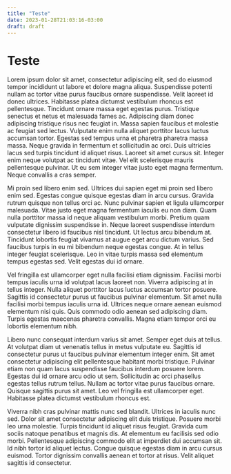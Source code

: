 ```yaml
---
title: "Teste"
date: 2023-01-28T21:03:16-03:00
draft: draft
---
```


# Teste

Lorem ipsum dolor sit amet, consectetur adipiscing elit, sed do eiusmod tempor incididunt ut labore et dolore magna aliqua. Suspendisse potenti nullam ac tortor vitae purus faucibus ornare suspendisse. Velit laoreet id donec ultrices. Habitasse platea dictumst vestibulum rhoncus est pellentesque. Tincidunt ornare massa eget egestas purus. Tristique senectus et netus et malesuada fames ac. Adipiscing diam donec adipiscing tristique risus nec feugiat in. Massa sapien faucibus et molestie ac feugiat sed lectus. Vulputate enim nulla aliquet porttitor lacus luctus accumsan tortor. Egestas sed tempus urna et pharetra pharetra massa massa. Neque gravida in fermentum et sollicitudin ac orci. Duis ultricies lacus sed turpis tincidunt id aliquet risus. Laoreet sit amet cursus sit. Integer enim neque volutpat ac tincidunt vitae. Vel elit scelerisque mauris pellentesque pulvinar. Ut eu sem integer vitae justo eget magna fermentum. Neque convallis a cras semper.

Mi proin sed libero enim sed. Ultrices dui sapien eget mi proin sed libero enim sed. Egestas congue quisque egestas diam in arcu cursus. Gravida rutrum quisque non tellus orci ac. Nunc pulvinar sapien et ligula ullamcorper malesuada. Vitae justo eget magna fermentum iaculis eu non diam. Quam nulla porttitor massa id neque aliquam vestibulum morbi. Pretium quam vulputate dignissim suspendisse in. Neque laoreet suspendisse interdum consectetur libero id faucibus nisl tincidunt. Ut lectus arcu bibendum at. Tincidunt lobortis feugiat vivamus at augue eget arcu dictum varius. Sed faucibus turpis in eu mi bibendum neque egestas congue. At in tellus integer feugiat scelerisque. Leo in vitae turpis massa sed elementum tempus egestas sed. Velit egestas dui id ornare.

Vel fringilla est ullamcorper eget nulla facilisi etiam dignissim. Facilisi morbi tempus iaculis urna id volutpat lacus laoreet non. Viverra adipiscing at in tellus integer. Nulla aliquet porttitor lacus luctus accumsan tortor posuere. Sagittis id consectetur purus ut faucibus pulvinar elementum. Sit amet nulla facilisi morbi tempus iaculis urna id. Ultrices neque ornare aenean euismod elementum nisi quis. Quis commodo odio aenean sed adipiscing diam. Turpis egestas maecenas pharetra convallis. Magna etiam tempor orci eu lobortis elementum nibh.

Libero nunc consequat interdum varius sit amet. Semper eget duis at tellus. At volutpat diam ut venenatis tellus in metus vulputate eu. Sagittis id consectetur purus ut faucibus pulvinar elementum integer enim. Sit amet consectetur adipiscing elit pellentesque habitant morbi tristique. Pulvinar etiam non quam lacus suspendisse faucibus interdum posuere lorem. Egestas dui id ornare arcu odio ut sem. Sollicitudin ac orci phasellus egestas tellus rutrum tellus. Nullam ac tortor vitae purus faucibus ornare. Quisque sagittis purus sit amet. Leo vel fringilla est ullamcorper eget. Habitasse platea dictumst vestibulum rhoncus est.

Viverra nibh cras pulvinar mattis nunc sed blandit. Ultrices in iaculis nunc sed. Dolor sit amet consectetur adipiscing elit duis tristique. Posuere morbi leo urna molestie. Turpis tincidunt id aliquet risus feugiat. Gravida cum sociis natoque penatibus et magnis dis. At elementum eu facilisis sed odio morbi. Pellentesque adipiscing commodo elit at imperdiet dui accumsan sit. Id nibh tortor id aliquet lectus. Congue quisque egestas diam in arcu cursus euismod. Tortor dignissim convallis aenean et tortor at risus. Velit aliquet sagittis id consectetur.
